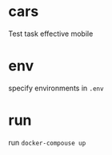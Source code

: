 # cars
Test task effective mobile


# env
specify environments in ```.env```

# run
run ```docker-compouse up```